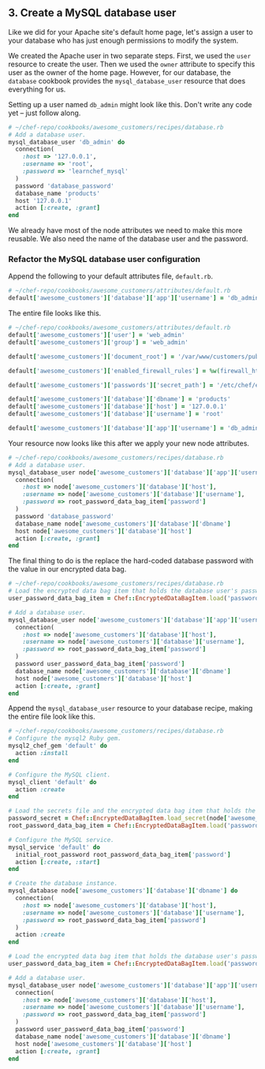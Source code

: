 ## 3. Create a MySQL database user

Like we did for your Apache site's default home page, let's assign a user to your database who has just enough permissions to modify the system.

We created the Apache user in two separate steps. First, we used the `user` resource to create the user. Then we used the `owner` attribute to specify this user as the owner of the home page. However, for our database, the `database` cookbook provides the `mysql_database_user` resource that does everything for us.

Setting up a user named `db_admin` might look like this. Don't write any code yet &ndash; just follow along.

```ruby
# ~/chef-repo/cookbooks/awesome_customers/recipes/database.rb
# Add a database user.
mysql_database_user 'db_admin' do
  connection(
    :host => '127.0.0.1',
    :username => 'root',
    :password => 'learnchef_mysql'
  )
  password 'database_password'
  database_name 'products'
  host '127.0.0.1'
  action [:create, :grant]
end
```

We already have most of the node attributes we need to make this more reusable. We also need the name of the database user and the password.

### Refactor the MySQL database user configuration

Append the following to your default attributes file, <code class="file-path">default.rb</code>.

```ruby
# ~/chef-repo/cookbooks/awesome_customers/attributes/default.rb
default['awesome_customers']['database']['app']['username'] = 'db_admin'
```

The entire file looks like this.

```ruby
# ~/chef-repo/cookbooks/awesome_customers/attributes/default.rb
default['awesome_customers']['user'] = 'web_admin'
default['awesome_customers']['group'] = 'web_admin'

default['awesome_customers']['document_root'] = '/var/www/customers/public_html'

default['awesome_customers']['enabled_firewall_rules'] = %w(firewall_http firewall_sshd)

default['awesome_customers']['passwords']['secret_path'] = '/etc/chef/encrypted_data_bag_secret'

default['awesome_customers']['database']['dbname'] = 'products'
default['awesome_customers']['database']['host'] = '127.0.0.1'
default['awesome_customers']['database']['username'] = 'root'

default['awesome_customers']['database']['app']['username'] = 'db_admin'
```

Your resource now looks like this after we apply your new node attributes.

```ruby
# ~/chef-repo/cookbooks/awesome_customers/recipes/database.rb
# Add a database user.
mysql_database_user node['awesome_customers']['database']['app']['username'] do
  connection(
    :host => node['awesome_customers']['database']['host'],
    :username => node['awesome_customers']['database']['username'],
    :password => root_password_data_bag_item['password']
  )
  password 'database_password'
  database_name node['awesome_customers']['database']['dbname']
  host node['awesome_customers']['database']['host']
  action [:create, :grant]
end
```

The final thing to do is the replace the hard-coded database password with the value in our encrypted data bag.

```ruby
# ~/chef-repo/cookbooks/awesome_customers/recipes/database.rb
# Load the encrypted data bag item that holds the database user's password.
user_password_data_bag_item = Chef::EncryptedDataBagItem.load('passwords', 'db_admin_password', password_secret)

# Add a database user.
mysql_database_user node['awesome_customers']['database']['app']['username'] do
  connection(
    :host => node['awesome_customers']['database']['host'],
    :username => node['awesome_customers']['database']['username'],
    :password => root_password_data_bag_item['password']
  )
  password user_password_data_bag_item['password']
  database_name node['awesome_customers']['database']['dbname']
  host node['awesome_customers']['database']['host']
  action [:create, :grant]
end
```

Append the `mysql_database_user` resource to your database recipe, making the entire file look like this.

```ruby
# ~/chef-repo/cookbooks/awesome_customers/recipes/database.rb
# Configure the mysql2 Ruby gem.
mysql2_chef_gem 'default' do
  action :install
end

# Configure the MySQL client.
mysql_client 'default' do
  action :create
end

# Load the secrets file and the encrypted data bag item that holds the root password.
password_secret = Chef::EncryptedDataBagItem.load_secret(node['awesome_customers']['passwords']['secret_path'])
root_password_data_bag_item = Chef::EncryptedDataBagItem.load('passwords', 'sql_server_root_password', password_secret)

# Configure the MySQL service.
mysql_service 'default' do
  initial_root_password root_password_data_bag_item['password']
  action [:create, :start]
end

# Create the database instance.
mysql_database node['awesome_customers']['database']['dbname'] do
  connection(
    :host => node['awesome_customers']['database']['host'],
    :username => node['awesome_customers']['database']['username'],
    :password => root_password_data_bag_item['password']
  )
  action :create
end

# Load the encrypted data bag item that holds the database user's password.
user_password_data_bag_item = Chef::EncryptedDataBagItem.load('passwords', 'db_admin_password', password_secret)

# Add a database user.
mysql_database_user node['awesome_customers']['database']['app']['username'] do
  connection(
    :host => node['awesome_customers']['database']['host'],
    :username => node['awesome_customers']['database']['username'],
    :password => root_password_data_bag_item['password']
  )
  password user_password_data_bag_item['password']
  database_name node['awesome_customers']['database']['dbname']
  host node['awesome_customers']['database']['host']
  action [:create, :grant]
end
```

